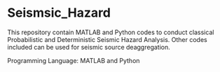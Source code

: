 # Seismsic_Hazard

This repository contain MATLAB and Python codes to conduct classical Probabilistic and Deterministic Seismic Hazard Analysis. Other codes included can be used for seismic source 
deaggregation.

Programming Language: MATLAB and Python
